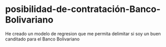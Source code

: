 # posibilidad-de-contratación-Banco-Bolivariano
He creado un modelo de regresion que me permita delimitar si soy un buen canditado para el Banco Bolivariano
